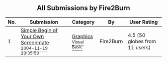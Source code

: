 ﻿<div align="center">

## All Submissions by Fire2Burn

</div>

No.  | Submission | Category | By   | User Rating
---- | ---------- | -------- | ---- | -----------
1 | [Simple Begin of Your Own Screenmate<br /><sup>2004-11-19 20:35:50</sup>](https://github.com/Planet-Source-Code/fire2burn-simple-begin-of-your-own-screenmate__1-57338) | [Graphics<br /><sup>Visual Basic</sup>](../ByCategory/graphics__1-46.md) | Fire2Burn | 4.5 (50 globes from 11 users)
